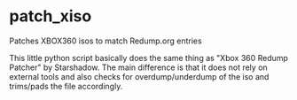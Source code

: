 # patch_xiso
Patches XBOX360 isos to match Redump.org entries

This little python script basically does the same thing as "Xbox 360 Redump Patcher" by Starshadow.
The main difference is that it does not rely on external tools and also checks for overdump/underdump of the iso and trims/pads the file accordingly.
